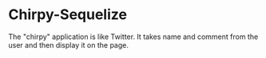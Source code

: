 # Chirpy-Sequelize
The "chirpy" application is like Twitter. It takes name and comment from the user and then display it on the page.


